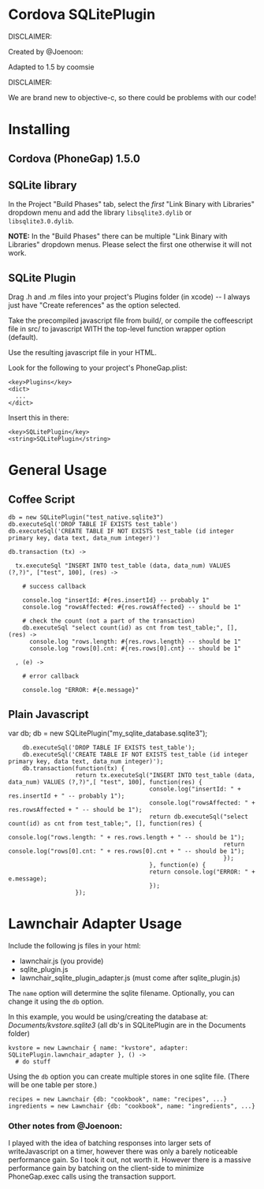 Cordova SQLitePlugin
=====================

DISCLAIMER:

Created by  @Joenoon:

Adapted to 1.5 by coomsie


DISCLAIMER:

We are brand new to objective-c, so there could be problems with our code!

Installing
==========

Cordova (PhoneGap) 1.5.0
--------------

SQLite library
--------------

In the Project "Build Phases" tab, select the _first_ "Link Binary with Libraries" dropdown menu and add the library `libsqlite3.dylib` or `libsqlite3.0.dylib`.

**NOTE:** In the "Build Phases" there can be multiple "Link Binary with Libraries" dropdown menus. Please select the first one otherwise it will not work.

SQLite Plugin
---------------

Drag .h and .m files into your project's Plugins folder (in xcode) -- I always
just have "Create references" as the option selected.

Take the precompiled javascript file from build/, or compile the coffeescript
file in src/ to javascript WITH the top-level function wrapper option (default).

Use the resulting javascript file in your HTML.

Look for the following to your project's PhoneGap.plist:

    <key>Plugins</key>
    <dict>
      ...
    </dict>

Insert this in there:

    <key>SQLitePlugin</key>
    <string>SQLitePlugin</string>

General Usage
=============

## Coffee Script

    db = new SQLitePlugin("test_native.sqlite3")
    db.executeSql('DROP TABLE IF EXISTS test_table')
    db.executeSql('CREATE TABLE IF NOT EXISTS test_table (id integer primary key, data text, data_num integer)')

    db.transaction (tx) ->

      tx.executeSql "INSERT INTO test_table (data, data_num) VALUES (?,?)", ["test", 100], (res) ->

        # success callback

        console.log "insertId: #{res.insertId} -- probably 1"
        console.log "rowsAffected: #{res.rowsAffected} -- should be 1"

        # check the count (not a part of the transaction)
        db.executeSql "select count(id) as cnt from test_table;", [], (res) ->
          console.log "rows.length: #{res.rows.length} -- should be 1"
          console.log "rows[0].cnt: #{res.rows[0].cnt} -- should be 1"

      , (e) ->

        # error callback

        console.log "ERROR: #{e.message}"

## Plain Javascript

 var db;
        db = new SQLitePlugin("my_sqlite_database.sqlite3");
        
        db.executeSql('DROP TABLE IF EXISTS test_table');
        db.executeSql('CREATE TABLE IF NOT EXISTS test_table (id integer primary key, data text, data_num integer)');
        db.transaction(function(tx) {
                       return tx.executeSql("INSERT INTO test_table (data, data_num) VALUES (?,?)",[ "test", 100], function(res) {
                                            console.log("insertId: " + res.insertId + " -- probably 1");
                                            console.log("rowsAffected: " + res.rowsAffected + " -- should be 1");
                                            return db.executeSql("select count(id) as cnt from test_table;", [], function(res) {
                                                                 console.log("rows.length: " + res.rows.length + " -- should be 1");
                                                                 return console.log("rows[0].cnt: " + res.rows[0].cnt + " -- should be 1");
                                                                 });
                                            }, function(e) {
                                            return console.log("ERROR: " + e.message);
                                            });
                       });


Lawnchair Adapter Usage
=======================

Include the following js files in your html:

-  lawnchair.js (you provide)
-  sqlite_plugin.js
-  lawnchair_sqlite_plugin_adapter.js (must come after sqlite_plugin.js)



The `name` option will determine the sqlite filename. Optionally, you can change it using the `db` option.

In this example, you would be using/creating the database at: *Documents/kvstore.sqlite3* (all db's in SQLitePlugin are in the Documents folder)

    kvstore = new Lawnchair { name: "kvstore", adapter: SQLitePlugin.lawnchair_adapter }, () ->
      # do stuff

Using the `db` option you can create multiple stores in one sqlite file. (There will be one table per store.)

    recipes = new Lawnchair {db: "cookbook", name: "recipes", ...}
	ingredients = new Lawnchair {db: "cookbook", name: "ingredients", ...}

### Other notes from @Joenoon:

I played with the idea of batching responses into larger sets of
writeJavascript on a timer, however there was only a barely noticeable
performance gain.  So I took it out, not worth it.  However there is a
massive performance gain by batching on the client-side to minimize
PhoneGap.exec calls using the transaction support.
